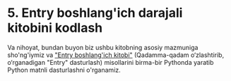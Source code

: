 # 5. Entry boshlang'ich darajali kitobini kodlash

Va nihoyat, bundan buyon biz ushbu kitobning asosiy mazmuniga sho'ng'iymiz va  ["Entry boshlang'ich kitobi"](https://ufe.gitbook.io/entry_basic) (Qadamma-qadam o‘zlashtirib, o‘rganadigan "Entry" dasturlash) misollarini birma-bir Pythonda yaratib Python matnli dasturlashni o'rganamiz.
